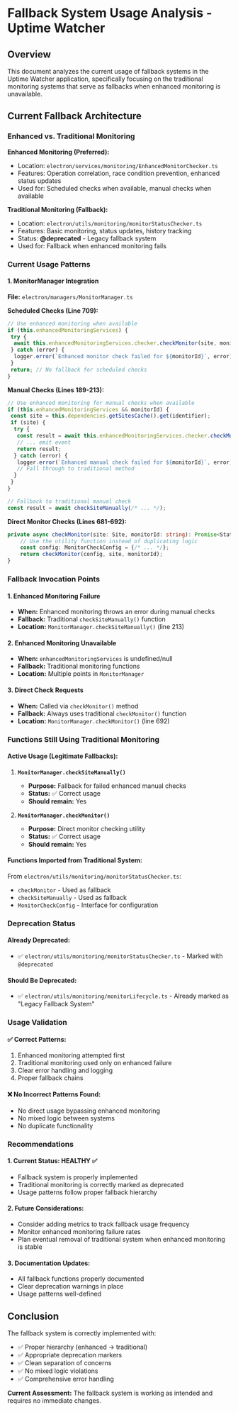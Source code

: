 # Fallback System Usage Analysis - Uptime Watcher

## Overview

This document analyzes the current usage of fallback systems in the Uptime Watcher application, specifically focusing on the traditional monitoring systems that serve as fallbacks when enhanced monitoring is unavailable.

## Current Fallback Architecture

### Enhanced vs. Traditional Monitoring

**Enhanced Monitoring (Preferred):**

- Location: `electron/services/monitoring/EnhancedMonitorChecker.ts`
- Features: Operation correlation, race condition prevention, enhanced status updates
- Used for: Scheduled checks when available, manual checks when available

**Traditional Monitoring (Fallback):**

- Location: `electron/utils/monitoring/monitorStatusChecker.ts`
- Features: Basic monitoring, status updates, history tracking
- Status: **@deprecated** - Legacy fallback system
- Used for: Fallback when enhanced monitoring fails

### Current Usage Patterns

#### 1. MonitorManager Integration

**File:** `electron/managers/MonitorManager.ts`

**Scheduled Checks (Line 709):**

```typescript
// Use enhanced monitoring when available
if (this.enhancedMonitoringServices) {
 try {
  await this.enhancedMonitoringServices.checker.checkMonitor(site, monitorId, false);
 } catch (error) {
  logger.error(`Enhanced monitor check failed for ${monitorId}`, error);
 }
 return; // No fallback for scheduled checks
}
```

**Manual Checks (Lines 189-213):**

```typescript
// Use enhanced monitoring for manual checks when available
if (this.enhancedMonitoringServices && monitorId) {
 const site = this.dependencies.getSitesCache().get(identifier);
 if (site) {
  try {
   const result = await this.enhancedMonitoringServices.checker.checkMonitor(site, monitorId, true);
   // ... emit event
   return result;
  } catch (error) {
   logger.error(`Enhanced manual check failed for ${monitorId}`, error);
   // Fall through to traditional method
  }
 }
}

// Fallback to traditional manual check
const result = await checkSiteManually(/* ... */);
```

**Direct Monitor Checks (Lines 681-692):**

```typescript
private async checkMonitor(site: Site, monitorId: string): Promise<StatusUpdate | undefined> {
    // Use the utility function instead of duplicating logic
    const config: MonitorCheckConfig = {/* ... */};
    return checkMonitor(config, site, monitorId);
}
```

### Fallback Invocation Points

#### 1. Enhanced Monitoring Failure

- **When:** Enhanced monitoring throws an error during manual checks
- **Fallback:** Traditional `checkSiteManually()` function
- **Location:** `MonitorManager.checkSiteManually()` (line 213)

#### 2. Enhanced Monitoring Unavailable

- **When:** `enhancedMonitoringServices` is undefined/null
- **Fallback:** Traditional monitoring functions
- **Location:** Multiple points in `MonitorManager`

#### 3. Direct Check Requests

- **When:** Called via `checkMonitor()` method
- **Fallback:** Always uses traditional `checkMonitor()` function
- **Location:** `MonitorManager.checkMonitor()` (line 692)

### Functions Still Using Traditional Monitoring

#### Active Usage (Legitimate Fallbacks):

1. **`MonitorManager.checkSiteManually()`**
   - **Purpose:** Fallback for failed enhanced manual checks
   - **Status:** ✅ Correct usage
   - **Should remain:** Yes

2. **`MonitorManager.checkMonitor()`**
   - **Purpose:** Direct monitor checking utility
   - **Status:** ✅ Correct usage
   - **Should remain:** Yes

#### Functions Imported from Traditional System:

From `electron/utils/monitoring/monitorStatusChecker.ts`:

- `checkMonitor` - Used as fallback
- `checkSiteManually` - Used as fallback
- `MonitorCheckConfig` - Interface for configuration

### Deprecation Status

#### Already Deprecated:

- ✅ `electron/utils/monitoring/monitorStatusChecker.ts` - Marked with `@deprecated`

#### Should Be Deprecated:

- ✅ `electron/utils/monitoring/monitorLifecycle.ts` - Already marked as "Legacy Fallback System"

### Usage Validation

#### ✅ Correct Patterns:

1. Enhanced monitoring attempted first
2. Traditional monitoring used only on enhanced failure
3. Clear error handling and logging
4. Proper fallback chains

#### ❌ No Incorrect Patterns Found:

- No direct usage bypassing enhanced monitoring
- No mixed logic between systems
- No duplicate functionality

### Recommendations

#### 1. Current Status: HEALTHY ✅

- Fallback system is properly implemented
- Traditional monitoring is correctly marked as deprecated
- Usage patterns follow proper fallback hierarchy

#### 2. Future Considerations:

- Consider adding metrics to track fallback usage frequency
- Monitor enhanced monitoring failure rates
- Plan eventual removal of traditional system when enhanced monitoring is stable

#### 3. Documentation Updates:

- All fallback functions properly documented
- Clear deprecation warnings in place
- Usage patterns well-defined

## Conclusion

The fallback system is correctly implemented with:

- ✅ Proper hierarchy (enhanced → traditional)
- ✅ Appropriate deprecation markers
- ✅ Clean separation of concerns
- ✅ No mixed logic violations
- ✅ Comprehensive error handling

**Current Assessment:** The fallback system is working as intended and requires no immediate changes.
